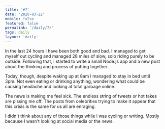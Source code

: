 ```yaml
---
title: '#7'
date: '2020-03-22'
mobile: false
featured: false
permalink: '/daily/7/'
tags: daily
layout: 'daily'
---
```


In the last 24 hours I have been both good and bad. I managed to get myself out cycling and managed 28 miles of slow, solo riding purely to be outside. Following that, I started to write a small Node.js app and a new post about the thinking and process of putting together.

Today, though, despite waking up at 8am I managed to stay in bed until 3pm. Not even eating or drinking anything, wondering what could be causing headache and looking at total garbage online.

The news is making me feel sick. The endless string of tweets or hot takes are pissing me off. The posts from celebrities trying to make it appear that this crisis is the same for us all are enraging.

I didn't think about any of those things while I was cycling or writing. Mostly because I wasn't looking at social media or the news.

